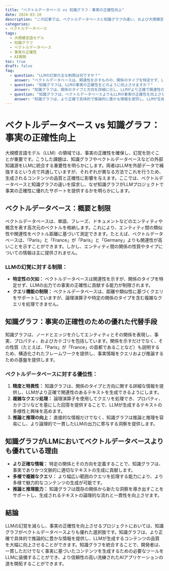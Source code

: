```yaml
---
title: "ベクトルデータベース vs 知識グラフ：事実の正確性向上"
date: 2024-03-10
description: "この記事では、ベクトルデータベースと知識グラフの違い、および大規模言語モデル（LLM）での事実の正確性向上への影響について探求します。ベクトルデータベースの正確な関係詳細の提供の限界を議論し、知識グラフが事実の正確性、複雑なクエリ、および推論能力を向上させる方法を強調し、LLMの幻覚を減らすための優れた選択肢であることを示します。"
categories:
- ベクトルデータベース
tags:
  - 大規模言語モデル
  - 知識グラフ
  - ベクトルデータベース
  - 事実の正確性
  - AI開発
toc: true
draft: false
faq:
  - question: "LLMの幻覚の主な制限は何ですか？"
    answer: "ベクトルデータベースは、関連性を示すものの、関係のタイプを特定せず、LLMの出力での事実の正確性に貢献する能力が制限されています。また、距離や類似性に基づくクエリをサポートしていますが、論理演算子や特定の関係のタイプを含む複雑なクエリは処理できません。"
  - question: "知識グラフは、LLMの事実の正確性をどのように向上させますか？"
    answer: "知識グラフは、関係のタイプと方向を詳細に示し、LLMがより正確で関連性のあるテキストを生成できるようにします。また、論理演算子を使用した複雑なクエリ処理をサポートし、推論と推理を促進することで、より論理的で一貫したLLMの出力に寄与します。"
  - question: "知識グラフは、ベクトルデータベースよりもLLMの事実の正確性を向上させる点でなぜ優れていると考えられていますか？"
    answer: "知識グラフは、より正確で具体的で推論的に豊かな情報を提供し、LLMが生成するコンテンツの品質を大幅に向上させる能力があるため、優れていると考えられます。さらに、より幅広いクエリを処理でき、推論と推理をサポートすることで、生成されるテキストの論理的な流れと一貫性を向上させます。"
---
```


# ベクトルデータベース vs 知識グラフ：事実の正確性向上

大規模言語モデル（LLM）の領域では、事実の正確性を確保し、幻覚を防ぐことが重要です。こうした課題は、知識グラフやベクトルデータベースなどの外部知識源をLLMに統合する重要性を明らかにします。両者はLLMを外部データで補強するという点で共通していますが、それぞれが異なる方法でこれを行うため、生成されるコンテンツの品質と正確性に影響を与えます。ここでは、ベクトルデータベースと知識グラフの違いを探求し、なぜ知識グラフがLLMプロジェクトで事実の正確性に優れたサポートを提供するかを明らかにします。

## ベクトルデータベース：概要と制限

ベクトルデータベースは、単語、フレーズ、ドキュメントなどのエンティティや概念を表す高次元のベクトルを格納します。これにより、エンティティ間の類似性や関連性をベクトル距離に基づいて測定できます。たとえば、ベクトルデータベースは、「Paris」と「France」が「Paris」と「Germany」よりも関連性が高いことを示すことができます。しかし、エンティティ間の関係の性質やタイプについての情報は主に提供されません。

### **LLMの幻覚に対する制限：**
- **特定性の欠如：** ベクトルデータベースは関連性を示すが、関係のタイプを特定せず、LLMの出力での事実の正確性に貢献する能力が制限されます。
- **クエリ機能の制限：** ベクトルデータベースは、距離や類似性に基づくクエリをサポートしていますが、論理演算子や特定の関係のタイプを含む複雑なクエリを処理できません。

## 知識グラフ：事実の正確性のための優れた代替手段

知識グラフは、ノードとエッジを介してエンティティとその関係を表現し、事実、プロパティ、およびカテゴリを包括しています。関係を示すだけでなく、その性質（たとえば、「Paris」が「France」の首都であることなど）も説明するため、構造化されたフレームワークを提供し、事実情報をクエリおよび推論するための基盤を提供します。

### **ベクトルデータベースに対する優位性：**
1. **精度と特異性：** 知識グラフは、関係のタイプと方向に関する詳細な情報を提供し、LLMがより正確で関連性のあるテキストを生成できるようにします。
2. **複雑なクエリ処理：** 論理演算子を使用してクエリを処理でき、プロパティ、カテゴリなどを基にした回答を提供することで、LLMが生成するテキストの多様性と興味を高めます。
3. **推論と推理の向上：** 直接的な情報だけでなく、知識グラフは推論と推理を容易にし、より論理的で一貫したLLMの出力に寄与する洞察を提供します。

## 知識グラフがLLMにおいてベクトルデータベースよりも優れている理由

- **より正確な情報：** 特定の関係とその方向を定義することで、知識グラフは、事実でありかつ文脈的に適切なテキストの生成に貢献します。
- **多様で複雑なクエリ：** より幅広い範囲のクエリを処理する能力により、より多様で魅力的なコンテンツの生成が可能です。
- **推論と推理能力：** 知識グラフは既存の関係から新たな洞察を導き出すことをサポートし、生成されるテキストの論理的な流れと一貫性を向上させます。

## 結論

LLMの幻覚を減らし、事実の正確性を向上させるプロジェクトにおいては、知識グラフがベクトルデータベースよりも優れた選択肢です。知識グラフは、より正確で具体的で推論的に豊かな情報を提供し、LLMが生成するコンテンツの品質を大幅に向上させることができます。知識グラフを統合することで、開発者は、一貫しただけでなく事実に基づいたコンテンツを生成するための必要なツールをLLMに装備することができ、より信頼性の高い洗練されたAIアプリケーションの道を開拓することができます。
